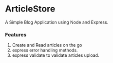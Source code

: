# ArticleStore
A Simple Blog Application using Node and Express.
### Features
<ol>
  <li> Create and Read articles on the go
  <li>  express error handling methods.
   <li>  express validate to validate articles upload.

